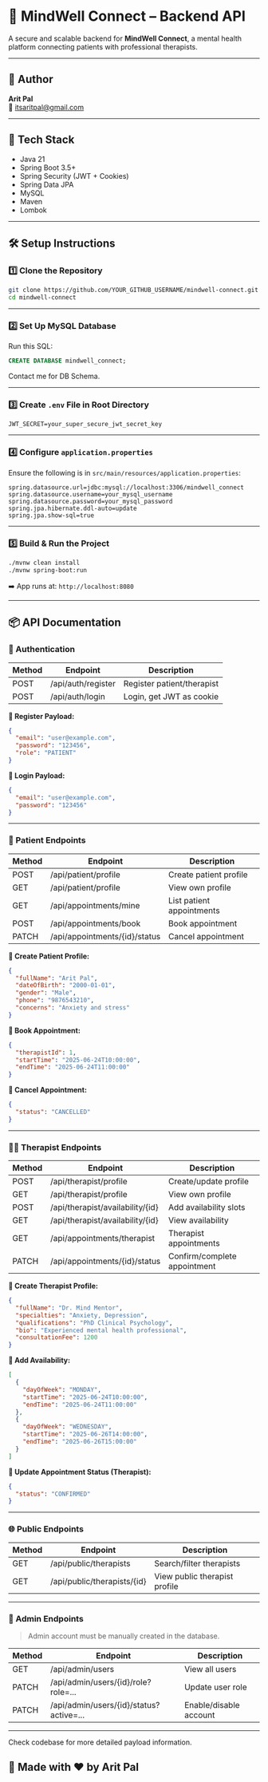 # 🧠 MindWell Connect – Backend API

A secure and scalable backend for **MindWell Connect**, a mental health platform connecting patients with professional therapists.

---

## 👤 Author

**Arit Pal**  
📧 [itsaritpal@gmail.com](mailto:itsaritpal@gmail.com)

---

## 🚀 Tech Stack

- Java 21
- Spring Boot 3.5+
- Spring Security (JWT + Cookies)
- Spring Data JPA
- MySQL
- Maven
- Lombok

---

## 🛠️ Setup Instructions

### 1️⃣ Clone the Repository

```bash
git clone https://github.com/YOUR_GITHUB_USERNAME/mindwell-connect.git
cd mindwell-connect
````

---

### 2️⃣ Set Up MySQL Database

Run this SQL:

```sql
CREATE DATABASE mindwell_connect;
```
Contact me for DB Schema.

---

### 3️⃣ Create `.env` File in Root Directory

```env
JWT_SECRET=your_super_secure_jwt_secret_key
```

---

### 4️⃣ Configure `application.properties`

Ensure the following is in `src/main/resources/application.properties`:

```properties
spring.datasource.url=jdbc:mysql://localhost:3306/mindwell_connect
spring.datasource.username=your_mysql_username
spring.datasource.password=your_mysql_password
spring.jpa.hibernate.ddl-auto=update
spring.jpa.show-sql=true
```

---

### 5️⃣ Build & Run the Project

```bash
./mvnw clean install
./mvnw spring-boot:run
```

➡️ App runs at: `http://localhost:8080`

---

## 📦 API Documentation

### 🔐 Authentication

| Method | Endpoint           | Description                |
| ------ | ------------------ | -------------------------- |
| POST   | /api/auth/register | Register patient/therapist |
| POST   | /api/auth/login    | Login, get JWT as cookie   |

**🧪 Register Payload:**

```json
{
  "email": "user@example.com",
  "password": "123456",
  "role": "PATIENT"
}
```

**🧪 Login Payload:**

```json
{
  "email": "user@example.com",
  "password": "123456"
}
```

---

### 👤 Patient Endpoints

| Method | Endpoint                      | Description               |
| ------ | ----------------------------- | ------------------------- |
| POST   | /api/patient/profile          | Create patient profile    |
| GET    | /api/patient/profile          | View own profile          |
| GET    | /api/appointments/mine        | List patient appointments |
| POST   | /api/appointments/book        | Book appointment          |
| PATCH  | /api/appointments/{id}/status | Cancel appointment        |

**🧪 Create Patient Profile:**

```json
{
  "fullName": "Arit Pal",
  "dateOfBirth": "2000-01-01",
  "gender": "Male",
  "phone": "9876543210",
  "concerns": "Anxiety and stress"
}
```

**🧪 Book Appointment:**

```json
{
  "therapistId": 1,
  "startTime": "2025-06-24T10:00:00",
  "endTime": "2025-06-24T11:00:00"
}
```

**🧪 Cancel Appointment:**

```json
{
  "status": "CANCELLED"
}
```

---

### 🧑‍⚕️ Therapist Endpoints

| Method | Endpoint                         | Description                  |
| ------ | -------------------------------- | ---------------------------- |
| POST   | /api/therapist/profile           | Create/update profile        |
| GET    | /api/therapist/profile           | View own profile             |
| POST   | /api/therapist/availability/{id} | Add availability slots       |
| GET    | /api/therapist/availability/{id} | View availability            |
| GET    | /api/appointments/therapist      | Therapist appointments       |
| PATCH  | /api/appointments/{id}/status    | Confirm/complete appointment |

**🧪 Create Therapist Profile:**

```json
{
  "fullName": "Dr. Mind Mentor",
  "specialties": "Anxiety, Depression",
  "qualifications": "PhD Clinical Psychology",
  "bio": "Experienced mental health professional",
  "consultationFee": 1200
}
```

**🧪 Add Availability:**

```json
[
  {
    "dayOfWeek": "MONDAY",
    "startTime": "2025-06-24T10:00:00",
    "endTime": "2025-06-24T11:00:00"
  },
  {
    "dayOfWeek": "WEDNESDAY",
    "startTime": "2025-06-26T14:00:00",
    "endTime": "2025-06-26T15:00:00"
  }
]
```

**🧪 Update Appointment Status (Therapist):**

```json
{
  "status": "CONFIRMED"
}
```

---

### 🌐 Public Endpoints

| Method | Endpoint                    | Description                   |
| ------ | --------------------------- | ----------------------------- |
| GET    | /api/public/therapists      | Search/filter therapists      |
| GET    | /api/public/therapists/{id} | View public therapist profile |

---

### 👑 Admin Endpoints

> Admin account must be manually created in the database.

| Method | Endpoint                                | Description            |
| ------ | --------------------------------------- | ---------------------- |
| GET    | /api/admin/users                        | View all users         |
| PATCH  | /api/admin/users/{id}/role?role=...     | Update user role       |
| PATCH  | /api/admin/users/{id}/status?active=... | Enable/disable account |

---
Check codebase for more detailed payload information.

## 🧠 Made with ❤️ by Arit Pal